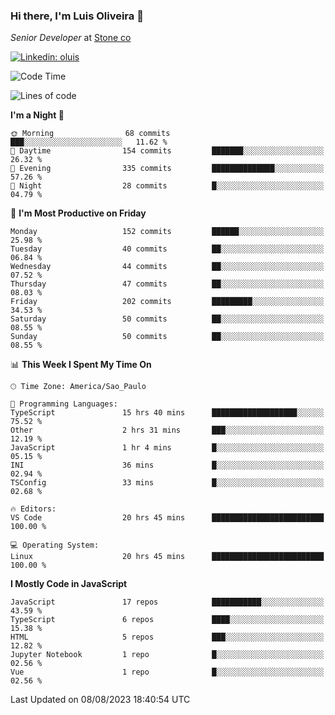 ### Hi there, I'm Luis Oliveira 👋
*Senior Developer* at [Stone co](https://www.stone.com.br)  

[![Linkedin: oluis](https://img.shields.io/badge/-ooluis-blue?style=flat-square&logo=Linkedin&logoColor=white&link=https://www.linkedin.com/in/ooluis)](https://www.linkedin.com/in/ooluis/)

<!--START_SECTION:waka-->
![Code Time](http://img.shields.io/badge/Code%20Time-3%2C306%20hrs%2036%20mins-blue)

![Lines of code](https://img.shields.io/badge/From%20Hello%20World%20I%27ve%20Written-339.4%20thousand%20lines%20of%20code-blue)

**I'm a Night 🦉** 

```text
🌞 Morning                68 commits          ███░░░░░░░░░░░░░░░░░░░░░░   11.62 % 
🌆 Daytime                154 commits         ███████░░░░░░░░░░░░░░░░░░   26.32 % 
🌃 Evening                335 commits         ██████████████░░░░░░░░░░░   57.26 % 
🌙 Night                  28 commits          █░░░░░░░░░░░░░░░░░░░░░░░░   04.79 % 
```
📅 **I'm Most Productive on Friday** 

```text
Monday                   152 commits         ██████░░░░░░░░░░░░░░░░░░░   25.98 % 
Tuesday                  40 commits          ██░░░░░░░░░░░░░░░░░░░░░░░   06.84 % 
Wednesday                44 commits          ██░░░░░░░░░░░░░░░░░░░░░░░   07.52 % 
Thursday                 47 commits          ██░░░░░░░░░░░░░░░░░░░░░░░   08.03 % 
Friday                   202 commits         █████████░░░░░░░░░░░░░░░░   34.53 % 
Saturday                 50 commits          ██░░░░░░░░░░░░░░░░░░░░░░░   08.55 % 
Sunday                   50 commits          ██░░░░░░░░░░░░░░░░░░░░░░░   08.55 % 
```


📊 **This Week I Spent My Time On** 

```text
🕑︎ Time Zone: America/Sao_Paulo

💬 Programming Languages: 
TypeScript               15 hrs 40 mins      ███████████████████░░░░░░   75.52 % 
Other                    2 hrs 31 mins       ███░░░░░░░░░░░░░░░░░░░░░░   12.19 % 
JavaScript               1 hr 4 mins         █░░░░░░░░░░░░░░░░░░░░░░░░   05.15 % 
INI                      36 mins             █░░░░░░░░░░░░░░░░░░░░░░░░   02.94 % 
TSConfig                 33 mins             █░░░░░░░░░░░░░░░░░░░░░░░░   02.68 % 

🔥 Editors: 
VS Code                  20 hrs 45 mins      █████████████████████████   100.00 % 

💻 Operating System: 
Linux                    20 hrs 45 mins      █████████████████████████   100.00 % 
```

**I Mostly Code in JavaScript** 

```text
JavaScript               17 repos            ███████████░░░░░░░░░░░░░░   43.59 % 
TypeScript               6 repos             ████░░░░░░░░░░░░░░░░░░░░░   15.38 % 
HTML                     5 repos             ███░░░░░░░░░░░░░░░░░░░░░░   12.82 % 
Jupyter Notebook         1 repo              █░░░░░░░░░░░░░░░░░░░░░░░░   02.56 % 
Vue                      1 repo              █░░░░░░░░░░░░░░░░░░░░░░░░   02.56 % 
```




 Last Updated on 08/08/2023 18:40:54 UTC
<!--END_SECTION:waka-->
